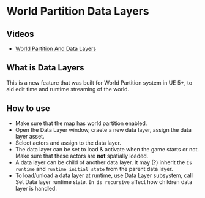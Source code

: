 # World Partition Data Layers

## Videos
- [World Partition And Data Layers](https://youtu.be/lkjlP0Y4zvc)

## What is Data Layers
This is a new feature that was built for World Partition system in UE 5+, to aid edit time and runtime streaming of the world.

## How to use
- Make sure that the map has world partition enabled.
- Open the Data Layer window, craete a new data layer, assign the data layer asset.
- Select actors and assign to the data layer.
- The data layer can be set to load & activate when the game starts or not. Make sure that these actors are **not** spatially loaded.
- A data layer can be child of another data layer. It may (?) inherit the `Is runtime` and `runtime initial state` from the parent data layer.
- To load/unload a data layer at runtime, use Data Layer subsystem, call Set Data layer runtime state. `In is recursive` affect how children data layer is handled.
